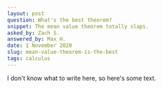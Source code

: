 ```yaml
---
layout: post
question: What's the best theorem?
snippet: The mean value theorem totally slaps. 
asked_by: Zach S.
answered_by: Max H.
date: 1 November 2020
slug: mean-value-theorem-is-the-best
tags: calculus
---
```


I don't know what to write here, so here's some text.
